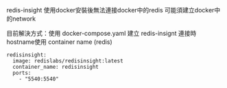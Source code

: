 redis-insight
使用docker安裝後無法連接docker中的redis
可能須建立docker中的network

目前解決方式：使用 docker-compose.yaml 建立 redis-insignt
連接時hostname使用 container name (redis)
```
redisinsight:  
  image: redislabs/redisinsight:latest  
  container_name: redisinsight  
  ports:  
    - "5540:5540"
```